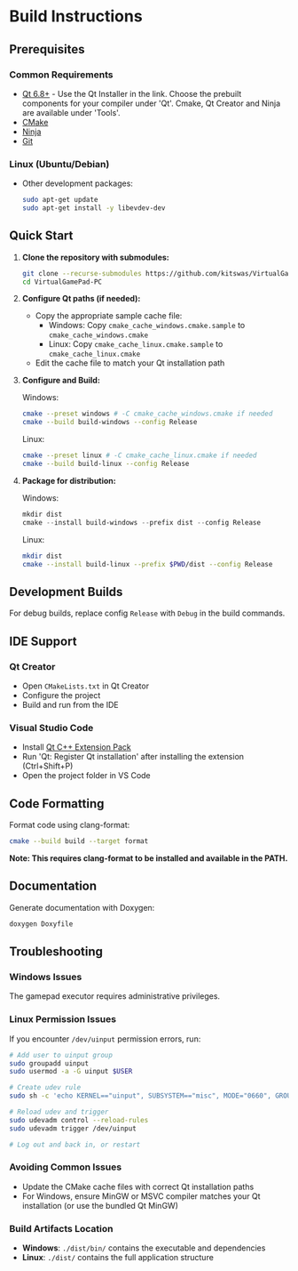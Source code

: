 # Build Instructions

## Prerequisites

### Common Requirements

- [Qt 6.8+](https://www.qt.io/download-qt-installer-oss) - Use the Qt Installer in the link. Choose the prebuilt components for your compiler under 'Qt'. Cmake, Qt Creator and Ninja are available under 'Tools'.
- [CMake](https://cmake.org/download/)
- [Ninja](https://ninja-build.org/)
- [Git](https://git-scm.com/downloads)

### Linux (Ubuntu/Debian)

- Other development packages:

  ```bash
  sudo apt-get update
  sudo apt-get install -y libevdev-dev
  ```

## Quick Start

1. **Clone the repository with submodules:**

   ```bash
   git clone --recurse-submodules https://github.com/kitswas/VirtualGamePad-PC.git
   cd VirtualGamePad-PC
   ```

2. **Configure Qt paths (if needed):**
   - Copy the appropriate sample cache file:
     - Windows: Copy `cmake_cache_windows.cmake.sample` to `cmake_cache_windows.cmake`
     - Linux: Copy `cmake_cache_linux.cmake.sample` to `cmake_cache_linux.cmake`
   - Edit the cache file to match your Qt installation path

3. **Configure and Build:**

   Windows:

   ```bash
   cmake --preset windows # -C cmake_cache_windows.cmake if needed
   cmake --build build-windows --config Release
   ```

   Linux:

   ```bash
   cmake --preset linux # -C cmake_cache_linux.cmake if needed
   cmake --build build-linux --config Release
   ```

4. **Package for distribution:**

   Windows:

   ```powershell
   mkdir dist
   cmake --install build-windows --prefix dist --config Release
   ```

   Linux:

   ```bash
   mkdir dist
   cmake --install build-linux --prefix $PWD/dist --config Release
   ```

## Development Builds

For debug builds, replace config `Release` with `Debug` in the build commands.

## IDE Support

### Qt Creator

- Open `CMakeLists.txt` in Qt Creator
- Configure the project
- Build and run from the IDE

### Visual Studio Code

- Install [Qt C++ Extension Pack](https://marketplace.visualstudio.com/items?itemName=TheQtCompany.qt-cpp-pack)
- Run 'Qt: Register Qt installation' after installing the extension (Ctrl+Shift+P)
- Open the project folder in VS Code

## Code Formatting

Format code using clang-format:

```bash
cmake --build build --target format
```

**Note: This requires clang-format to be installed and available in the PATH.**

## Documentation

Generate documentation with Doxygen:

```bash
doxygen Doxyfile
```

## Troubleshooting

### Windows Issues

The gamepad executor requires administrative privileges.

### Linux Permission Issues

If you encounter `/dev/uinput` permission errors, run:

```bash
# Add user to uinput group
sudo groupadd uinput
sudo usermod -a -G uinput $USER

# Create udev rule
sudo sh -c 'echo KERNEL=="uinput", SUBSYSTEM=="misc", MODE="0660", GROUP="uinput" > /etc/udev/rules.d/99-uinput.rules'

# Reload udev and trigger
sudo udevadm control --reload-rules
sudo udevadm trigger /dev/uinput

# Log out and back in, or restart
```

### Avoiding Common Issues

- Update the CMake cache files with correct Qt installation paths
- For Windows, ensure MinGW or MSVC compiler matches your Qt installation (or use the bundled Qt MinGW)

### Build Artifacts Location

- **Windows**: `./dist/bin/` contains the executable and dependencies
- **Linux**: `./dist/` contains the full application structure
